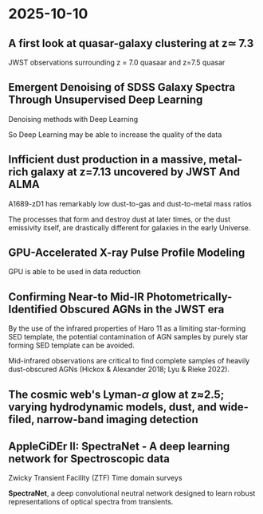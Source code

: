 # 2025-10-10

## A first look at quasar-galaxy clustering at z$\simeq$ 7.3

JWST observations surrounding z = 7.0 quasaar and z=7.5 quasar

## Emergent Denoising of SDSS Galaxy Spectra Through Unsupervised Deep Learning

Denoising methods with Deep Learning

So Deep Learning may be able to increase the quality of the data

## Infficient dust production in a massive, metal-rich galaxy at z=7.13 uncovered by JWST And ALMA

A1689-zD1 has remarkably low dust-to-gas and dust-to-metal mass ratios

The processes that form and destroy dust at later times, or the dust emissivity itself, are drastically different for galaxies in the early Universe.

## GPU-Accelerated X-ray Pulse Profile Modeling

GPU is able to be used in data reduction

## Confirming Near-to Mid-IR Photometrically-Identified Obscured AGNs in the JWST era

By the use of the infrared properties of Haro 11 as a limiting star-forming SED template, the potential contamination of AGN samples by purely star forming SED template can be avoided.

Mid-infrared observations are critical to find complete samples of heavily dust-obscured AGNs (Hickox & Alexander 2018; Lyu & Rieke 2022).

## The cosmic web's Lyman-$\alpha$ glow at z$\approx$2.5; varying hydrodynamic models, dust, and wide-filed, narrow-band imaging detection

## AppleCiDEr II: SpectraNet - A deep learning network for Spectroscopic data

Zwicky Transient Facility (ZTF) Time domain surveys

**SpectraNet**, a deep convolutional neutral network designed to learn robust representations of optical spectra from transients.

